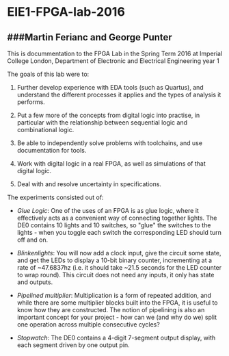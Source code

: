 # EIE1-FPGA-lab-2016

###Martin Ferianc and George Punter
-------------------------------
This is docummentation to the FPGA Lab in the Spring Term 2016 at Imperial College London, Department of Electronic and Electrical Engineering year 1

The goals of this lab were to:

1. Further develop experience with EDA tools (such as Quartus), and understand the different processes it applies and the types of analysis it performs.

2. Put a few more of the concepts from digital logic into practise, in particular with the relationship between sequential logic and combinational logic.

3. Be able to independently solve problems with toolchains, and use documentation for tools.

4. Work with digital logic in a real FPGA, as well as simulations of that digital logic.

5. Deal with and resolve uncertainty in specifications.

The experiments consisted out of: 
 - _Glue Logic_: One of the uses of an FPGA is as glue logic, where it effectively acts as a convenient way of connecting together lights. The DE0 contains 10 lights and 10 switches, so "glue" the switches to the lights - when you toggle each switch the corresponding LED should turn off and on.
  
 - _Blinkenlights_: You will now add a clock input, give the circuit some state, and get the LEDs to display a 10-bit binary counter, incrementing at a rate of ~47.6837hz (i.e. it should take ~21.5 seconds for the LED counter to wrap round). This circuit does not need any inputs, it only has state and outputs.
  
-  _Pipelined multiplier_: Multiplication is a form of repeated addition, and while there are some multiplier blocks built into the FPGA, it is useful to know how they are constructed. The notion of pipelining is also an important concept for your project - how can we (and why do we) split one operation across multiple consecutive cycles?
  
-  _Stopwatch_: The DE0 contains a 4-digit 7-segment output display, with each segment driven by one output pin.
